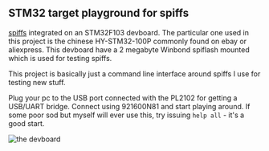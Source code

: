## STM32 target playground for spiffs

[spiffs](https://github.com/pellepl/spiffs) integrated on an STM32F103 devboard. The particular one used in this project is the chinese HY-STM32-100P commonly found on ebay or aliexpress. 
This devboard have a 2 megabyte Winbond spiflash mounted which is used for testing spiffs.

This project is basically just a command line interface around spiffs I use for testing new stuff.

Plug your pc to the USB port connected with the PL2102 for getting a USB/UART bridge. Connect using 921600N81 and start playing around. 
If some poor sod but myself will ever use this, try issuing `help all` - it's a good start.

![the devboard](https://raw.githubusercontent.com/pellepl/stm32_spiffs/master/content/hy-stm32-100p.jpg)
